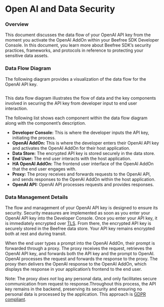 # Open AI and Data Security

### Overview <a href="#overview" id="overview"></a>

This document discusses the data flow of your OpenAI API key from the moment you activate the OpenAI AddOn within your Beefree SDK Developer Console. In this document, you learn more about Beefree SDK’s security practices, frameworks, and protocols in reference to protecting your sensitive data assets.

### Data Flow Diagram <a href="#data-flow-diagram" id="data-flow-diagram"></a>

The following diagram provides a visualization of the data flow for the OpenAI API key.

<figure><img src="https://docs.beefree.io/wp-content/uploads/2023/10/diagram-export-10-26-2023-3_54_51-PM.png" alt=""><figcaption></figcaption></figure>

This data flow diagram illustrates the flow of data and the key components involved in securing the API key from developer input to end user interaction.

The following list shows each component within the data flow diagram along with the component’s description.

* **Developer Console:** This is where the developer inputs the API key, initiating the process.
* **OpenAI AddOn:** This is where the developer enters their OpenAI API key and activates the OpenAI AddOn for their host application.&#x20;
* **Data Store:** The encrypted API key is stored securely in the data store.
* **End User:** The end user interacts with the host application.
* **HA OpenAI AddOn:** The frontend user interface of the OpenAI AddOn that the end user engages with.
* **Proxy:** The proxy receives and forwards requests to the OpenAI API, and sends responses to the OpenAI AddOn within the host application.
* **OpenAI API:** OpenAI API processes requests and provides responses.

### Data Management Details <a href="#data-management-details" id="data-management-details"></a>

The flow and management of your OpenAI API key is designed to ensure its security. Security measures are implemented as soon as you enter your OpenAI API key into the Developer Console. Once you enter your API key, it is immediately encrypted over [TLS](https://www.internetsociety.org/deploy360/tls/basics/). From there, the encrypted API key is securely stored in the Beefree data store. Your API key remains encrypted both at rest and during transit.&#x20;

When the end user types a prompt into the OpenAI AddOn, their prompt is forwarded through a proxy. The proxy receives the request, retrieves the OpenAI API key, and forwards both the API key and the prompt to OpenAI. OpenAI processes the request and forwards the response to the proxy. The proxy then delivers the OpenAI response to the OpenAI AddOn, which displays the response in your application’s frontend to the end user.

Note: The proxy _does not_ log any personal data, and only facilitates secure communication from request to response.Throughout this process, the API key remains in the backend, preserving its security and ensuring no personal data is processed by the application. This approach is [GDPR compliant](https://beefree.io/gdpr-compliance).
